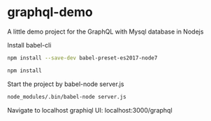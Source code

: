 # graphql-demo
A little demo project for the GraphQL with Mysql database in Nodejs

Install babel-cli
```sh
npm install --save-dev babel-preset-es2017-node7

npm install
```

Start the project by babel-node server.js
```sh
node_modules/.bin/babel-node server.js
```

Navigate to localhost graphiql UI: localhost:3000/graphql

